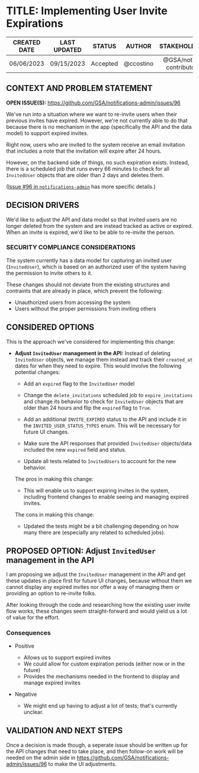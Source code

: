 # TITLE:  Implementing User Invite Expirations


| CREATED DATE | LAST UPDATED | STATUS | AUTHOR | STAKEHOLDERS |
| :---: | :---: | :---: | :---: | :---: |
| 06/06/2023 | 09/15/2023 | Accepted | @ccostino | @GSA/notify-contributors |


## CONTEXT AND PROBLEM STATEMENT

**OPEN ISSUE(S):** https://github.com/GSA/notifications-admin/issues/96

We've run into a situation where we want to re-invite users when their previous
invites have expired.  However, we're not currently able to do that because
there is no mechanism in the app (specifically the API and the data model) to
support expired invites.

Right now, users who are invited to the system receive an email invitation that
includes a note that the invitation will expire after 24 hours.

However, on the backend side of things, no such expiration exists.  Instead,
there is a scheduled job that runs every 66 minutes to check for all
`InvitedUser` objects that are older than 2 days and deletes them.

([Issue #96 in `notifications-admin`](https://github.com/GSA/notifications-admin/issues/96)
has more specific details.)


## DECISION DRIVERS

We'd like to adjust the API and data model so that invited users are no longer
deleted from the system and are instead tracked as active or expired.  When an
invite is expired, we'd like to be able to re-invite the person.


### SECURITY COMPLIANCE CONSIDERATIONS

The system currently has a data model for capturing an invited user
(`InvitedUser`), which is based on an authorized user of the system having the
permission to invite others to it.

These changes should not deviate from the existing structures and contraints
that are already in place, which prevent the following:

- Unauthorized users from accessing the system
- Users without the proper permissions from inviting others


## CONSIDERED OPTIONS

This is the approach we've considered for implementing this change:

- **Adjust `InvitedUser` management in the API:**  Instead of deleting
  `InvitedUser` objects, we manage them instead and track their `created_at`
  dates for when they need to expire.  This would involve the following
  potential changes:

  - Add an `expired` flag to the `InvitedUser` model

  - Change the `delete_invitations` scheduled job to `expire_invitations` and
    change its behavior to check for `InvitedUser` objects that are older than
    24 hours and flip the `expired` flag to `True`.

  - Add an additional `INVITE_EXPIRED` status to the API and include it in the
    `INVITED_USER_STATUS_TYPES` enum.  This will be necessary for future UI
    changes.

  - Make sure the API responses that provided `InvitedUser` objects/data
    included the new `expired` field and status.

  - Update all tests related to `InvitedUsers` to account for the new behavior.

  The pros in making this change:

  - This will enable us to support expiring invites in the system, including
    frontend changes to enable seeing and managing expired invites.

  The cons in making this change:

  - Updated the tests might be a bit challenging depending on how many there are
    (especially any related to scheduled jobs).


## PROPOSED OPTION:  Adjust `InvitedUser` management in the API

I am proposing we adjust the `InvitedUser` management in the API and get these
updates in place first for future UI changes, because without them we cannot
display any expired invites nor offer a way of managing them or providing an
option to re-invite folks.

After looking through the code and researching how the existing user invite
flow works, these changes seem straight-forward and would yield us a lot of
value for the effort.


### Consequences

- Positive
  - Allows us to support expired invites
  - We could allow for custom expiration periods (either now or in the future)
  - Provides the mechanisms needed in the frontend to display and manage
    expired invites

- Negative
  - We might end up having to adjust a lot of tests; that's currently unclear.


## VALIDATION AND NEXT STEPS

Once a decision is made though, a seperate issue should be written up for the
API changes that need to take place, and then follow-on work will be needed on
the admin side in https://github.com/GSA/notifications-admin/issues/96 to make
the UI adjustments.
